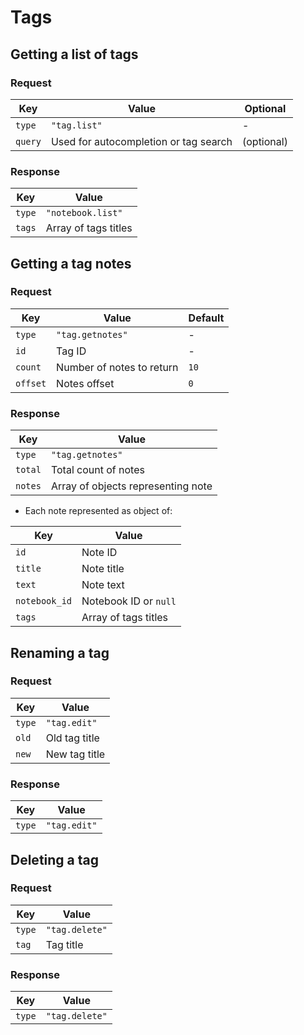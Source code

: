 Tags
====


Getting a list of tags
----------------------

### Request

Key | Value | Optional
----|-------|--------
`type` | `"tag.list"` | -
`query` | Used for autocompletion or tag search | (optional)

### Response

Key | Value
----|------
`type` | `"notebook.list"`
`tags` | Array of tags titles


Getting a tag notes
-------------------

### Request

Key | Value | Default
----|-------|--------
`type` | `"tag.getnotes"` | -
`id` | Tag ID | -
`count` | Number of notes to return | `10`
`offset` | Notes offset | `0`

### Response

Key | Value
----|------
`type` | `"tag.getnotes"`
`total` | Total count of notes
`notes` | Array of objects representing note

  * Each note represented as object of:

Key | Value
----|------
`id` | Note ID
`title` | Note title
`text` | Note text
`notebook_id` | Notebook ID or `null`
`tags` | Array of tags titles


Renaming a tag
--------------

### Request

Key | Value
----|------
`type` | `"tag.edit"`
`old` | Old tag title
`new` | New tag title

### Response

Key | Value
----|------
`type` | `"tag.edit"`


Deleting a tag
--------------

### Request

Key | Value
----|------
`type` | `"tag.delete"`
`tag` | Tag title

### Response

Key | Value
----|------
`type` | `"tag.delete"`
